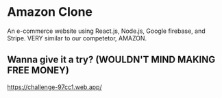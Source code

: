 # Amazon Clone

An e-commerce website using React.js, Node.js, Google firebase, and Stripe. VERY similar to our competetor, AMAZON. 

## Wanna give it a try? (WOULDN'T MIND MAKING FREE MONEY)

https://challenge-97cc1.web.app/
